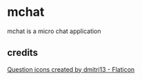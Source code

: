# mchat
mchat is a micro chat application

## credits
[Question icons created by dmitri13 - Flaticon](https://www.flaticon.com/free-icons/question)

